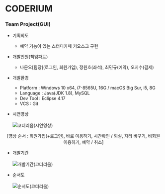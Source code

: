 # CODERIUM
### Team Project(GUI)

- 기획의도<br>
  - 예약 기능이 있는 스터디카페 키오스크 구현

- 개발인원(책임파트)<br>
  - 나문오[팀장](로그인, 회원가입), 정원호(좌석), 최민규(예약), 오지수(결제)

- 개발환경<br>
  - Platform : Windows 10 x64, i7-8565U, 16G / macOS Big Sur, i5, 8G<br>
  - Language : Java(JDK 1.8), MySQL<br>
  - Dev Tool : Eclipse 4.17<br>
  - VCS : Git<br>

- 시연영상
<br><br>
![코더리움(시연영상)](https://user-images.githubusercontent.com/65845572/134525436-77926af1-3f1b-4122-b046-30f651d6277b.gif)
<div align="center">[영상 순서 : 회원가입(+로그인), 바로 이용하기, 시간확인 / 퇴실, 자리 바꾸기, 비회원 이용하기, 예약 / 취소]</div>

- 개발기간
<br><br>
![개발기간(코더리움)](https://user-images.githubusercontent.com/65845572/134536706-ae43246d-dba3-4a66-9e52-288617a50d5f.png)
  
- 순서도
<br><br>
![순서도(코더리움)](https://user-images.githubusercontent.com/65845572/134536749-4633d2de-f949-434b-bce0-29ec954a985d.png)
<br>

